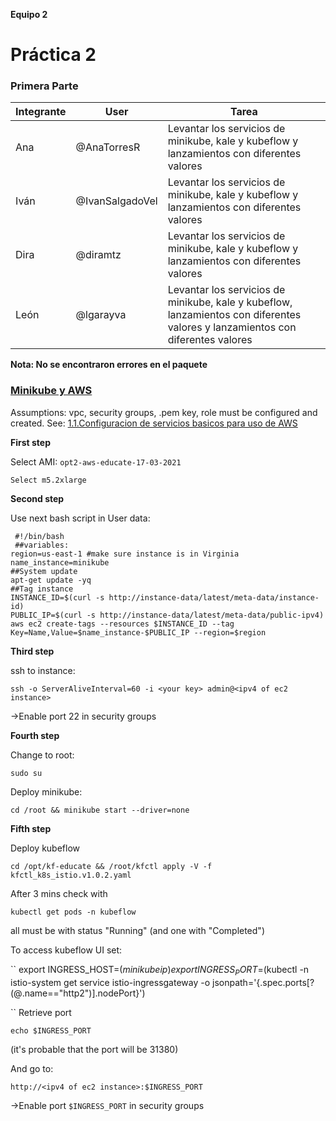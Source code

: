 **Equipo 2**
# Práctica 2 
### Primera Parte

| Integrante | User | Tarea |
|---------------|-------|---------|
| Ana | @AnaTorresR | Levantar los servicios de minikube, kale y kubeflow y lanzamientos con diferentes valores|
| Iván | @IvanSalgadoVel |Levantar los servicios de minikube, kale y kubeflow y lanzamientos con diferentes valores|
| Dira | @diramtz | Levantar los servicios de minikube, kale y kubeflow y lanzamientos con diferentes valores|
| León| @lgarayva| Levantar los servicios de minikube, kale y kubeflow, lanzamientos con diferentes valores y lanzamientos con diferentes valores|


**Nota: No se encontraron errores en el paquete** 

### [Minikube y AWS](https://github.com/ITAM-DS/analisis-numerico-computo-cientifico/wiki/1.1.Configuracion-de-servicios-basicos-para-uso-de-AWS)

Assumptions: vpc, security groups, .pem key, role must be configured and created. See: [1.1.Configuracion de servicios basicos para uso de AWS]()


**First step**

Select AMI: `opt2-aws-educate-17-03-2021`

`Select m5.2xlarge`


**Second step**

Use next bash script in User data:

     #!/bin/bash
     ##variables:
    region=us-east-1 #make sure instance is in Virginia
    name_instance=minikube
    ##System update
    apt-get update -yq
    ##Tag instance
    INSTANCE_ID=$(curl -s http://instance-data/latest/meta-data/instance-id)
    PUBLIC_IP=$(curl -s http://instance-data/latest/meta-data/public-ipv4)
    aws ec2 create-tags --resources $INSTANCE_ID --tag Key=Name,Value=$name_instance-$PUBLIC_IP --region=$region

**Third step**

ssh to instance:

``ssh -o ServerAliveInterval=60 -i <your key> admin@<ipv4 of ec2 instance>``

->Enable port 22 in security groups

**Fourth step**

Change to root:

``sudo su``

Deploy minikube:

``cd /root && minikube start --driver=none``

**Fifth step**

Deploy kubeflow

``cd /opt/kf-educate && /root/kfctl apply -V -f kfctl_k8s_istio.v1.0.2.yaml``

After 3 mins check with

``kubectl get pods -n kubeflow``

all must be with status "Running" (and one with "Completed")

To access kubeflow UI set:

``
export INGRESS_HOST=$(minikube ip)
export INGRESS_PORT=$(kubectl -n istio-system get service istio-ingressgateway -o jsonpath='{.spec.ports[?(@.name=="http2")].nodePort}')

``
Retrieve port

``echo $INGRESS_PORT``

(it's probable that the port will be 31380)

And go to:

``http://<ipv4 of ec2 instance>:$INGRESS_PORT``

->Enable port `$INGRESS_PORT` in security groups
